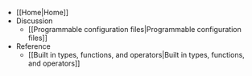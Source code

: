 * [[Home|Home]]
* Discussion
    * [[Programmable configuration files|Programmable configuration files]]
* Reference
    * [[Built in types, functions, and operators|Built in types, functions, and operators]]